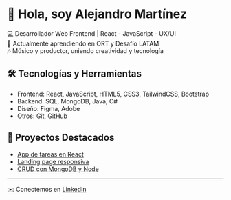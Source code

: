 # 👋 Hola, soy Alejandro Martínez  
💻 Desarrollador Web Frontend | React - JavaScript - UX/UI  
🚀 Actualmente aprendiendo en ORT y Desafío LATAM  
🎶 Músico y productor, uniendo creatividad y tecnología  

## 🛠️ Tecnologías y Herramientas  
- Frontend: React, JavaScript, HTML5, CSS3, TailwindCSS, Bootstrap  
- Backend: SQL, MongoDB, Java, C#  
- Diseño: Figma, Adobe  
- Otros: Git, GitHub  

## 🌟 Proyectos Destacados  
- [App de tareas en React](link-al-repo)  
- [Landing page responsiva](link-al-repo)  
- [CRUD con MongoDB y Node](link-al-repo)  

---
✉️ Conectemos en [LinkedIn](https://www.linkedin.com/in/alejandro-ml)  

